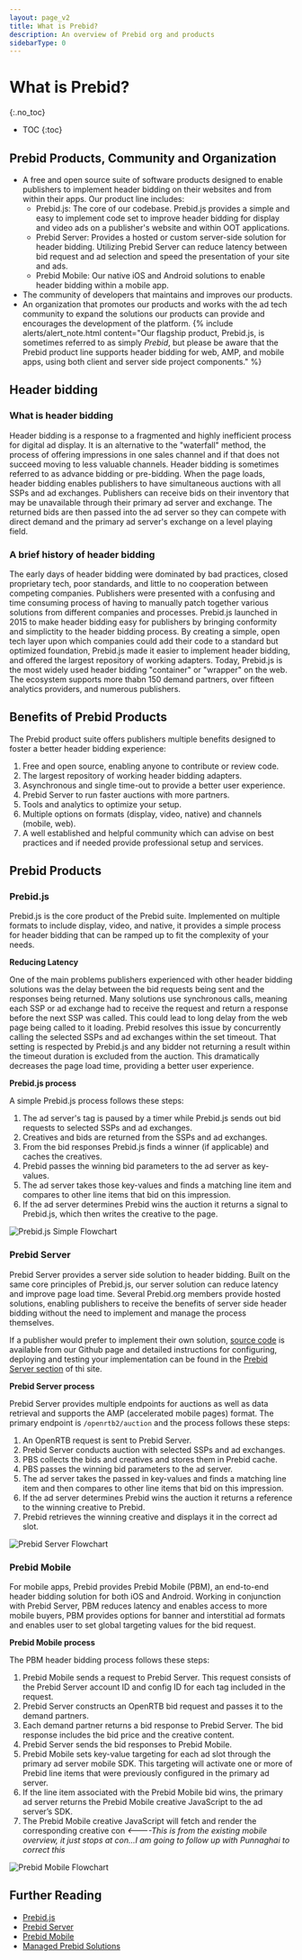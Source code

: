 ```yaml
---
layout: page_v2
title: What is Prebid?
description: An overview of Prebid org and products
sidebarType: 0
---
```

# What is Prebid?
{:.no_toc}

* TOC
{:toc}

## Prebid Products, Community and Organization

- A free and open source suite of software products designed to enable publishers to implement header bidding on their websites and from within their apps. Our product line includes:  
   - Prebid.js: The core of our codebase. Prebid.js provides a simple and easy to implement code set to improve header bidding for display and video ads on a publisher's website and within OOT applications.  
   - Prebid Server: Provides a hosted or custom server-side solution for header bidding. Utilizing Prebid Server can reduce latency between bid request and ad selection and speed the presentation of your site and ads.  
   - Prebid Mobile: Our native iOS and Android solutions to enable header bidding within a mobile app.
- The community of developers that maintains and improves our products.  
- An organization that promotes our products and works with the ad tech community to expand the solutions our products can provide and encourages the development of the platform. 
{% include alerts/alert_note.html content="Our flagship product, Prebid.js, is sometimes referred to as simply *Prebid*, but please be aware that the Prebid product line supports header bidding for web, AMP, and mobile apps, using both client and server side project components." %} 

## Header bidding

### What is header bidding

Header bidding is a response to a fragmented and highly inefficient process for digital ad display. It is an alternative to the "waterfall" method, the process of offering impressions in one sales channel and if that does not succeed moving to less valuable channels. Header bidding is sometimes referred to as advance bidding or pre-bidding. 
When the page loads, header bidding enables publishers to have simultaneous auctions with all SSPs and ad exchanges. Publishers can receive bids on their inventory that may be unavailable through their primary ad server and exchange.
The returned bids are then passed into the ad server so they can compete with direct demand and the primary ad server's exchange on a level playing field.

### A brief history of header bidding

The early days of header bidding were dominated by bad practices, closed proprietary tech, poor standards, and little to no cooperation between competing companies. Publishers were presented with a confusing and time consuming process of having to manually patch together various solutions from different companies and processes.
Prebid.js launched in 2015 to make header bidding easy for publishers by bringing conformity and simplictity to the header bidding process. By creating a simple, open tech layer upon which companies could add their code to a standard but optimized foundation, Prebid.js made it easier to implement header bidding, and offered the largest repository of working adapters.
Today, Prebid.js is the most widely used header bidding "container" or "wrapper" on the web. The ecosystem supports more thabn 150 demand partners, over fifteen analytics providers, and numerous publishers.
## Benefits of Prebid Products

The Prebid product suite offers publishers multiple benefits designed to foster a better header bidding experience:
1. Free and open source, enabling anyone to contribute or review code.
2. The largest repository of working header bidding adapters.
3. Asynchronous and single time-out to provide a better user experience.
4. Prebid Server to run faster auctions with more partners.
5. Tools and analytics to optimize your setup.
6. Multiple options on formats (display, video, native) and channels (mobile, web).
7. A well established and helpful community which can advise on best practices and if needed provide professional setup and services.  

## Prebid Products

### Prebid.js

Prebid.js is the core product of the Prebid suite. Implemented on multiple formats to include display, video, and native, it provides a simple process for header bidding that can be ramped up to fit the complexity of your needs.

**Reducing Latency**

One of the main problems publishers experienced with other header bidding solutions was the delay between the bid requests being sent and the responses being returned. Many solutions use synchronous calls, meaning each SSP or ad exchange had to receive the request and return a response before the next SSP was called. This could lead to long delay from the web page being called to it loading. 
Prebid resolves this issue by concurrently calling the selected SSPs and ad exchanges within the set timeout. That setting is respected by Prebid.js and any bidder not returning a result within the timeout duration is excluded from the auction. This dramatically decreases the page load time, providing a better user experience. 

**Prebid.js process**

 A simple Prebid.js process follows these steps:  
 1. The ad server's tag is paused by a timer while Prebid.js sends out bid requests to selected SSPs and ad exchanges. 
2. Creatives and bids are returned from the SSPs and ad exchanges. 
3. From the bid responses Prebid.js finds a winner (if applicable) and caches the creatives. 
4. Prebid passes the winning bid parameters to the ad server as key-values. 
5. The ad server takes those key-values and finds a matching line item and compares to other line items that bid on this impression. 
6. If the ad server determines Prebid wins the auction it returns a signal to Prebid.js, which then writes the creative to the page.   

![Prebid.js Simple Flowchart](/assets/images/flowcharts/pb-js-simple.png) 

### Prebid Server

Prebid Server provides a server side solution to header bidding. Built on the same core principles of Prebid.js, our server solution can reduce latency and improve page load time.
Several Prebid.org members provide hosted solutions, enabling publishers to receive the benefits of server side header bidding without the need to implement and manage the process themselves. 

If a publisher would prefer to implement their own solution, [source code](https://github.com/prebid/prebid-server) is available from our Github page and detailed instructions for configuring, deploying and testing your implementation can be found in the [Prebid Server section](/prebid-server/prebid-server-overview.html) of thi site.  

**Prebid Server process**

Prebid Server provides multiple endpoints for auctions as well as data retrieval and supports the AMP (accelerated mobile pages) format. The primary endpoint is `/openrtb2/auction` and the process follows these steps: 

1. An OpenRTB request is sent to Prebid Server. 
2. Prebid Server conducts auction with selected SSPs and ad exchanges. 
3. PBS collects the bids and creatives and stores them in Prebid cache. 
4. PBS passes the winning bid parameters to the ad server. 
5. The ad server takes the passed in key-values and finds a matching line item and then compares to  other line items that bid on this impression. 
6. If the ad server determines Prebid wins the auction it returns a reference to the winning creative to Prebid. 
7. Prebid retrieves the winning creative and displays it in the correct ad slot. 

![Prebid Server Flowchart](/assets/images/flowcharts/pb-server-display.png) 

### Prebid Mobile

For mobile apps, Prebid provides Prebid Mobile (PBM), an end-to-end header bidding solution for both iOS and Android. Working in conjunction with Prebid Server, PBM reduces latency and enables access to more mobile buyers, 
PBM provides options for banner and interstitial ad formats and enables user to set global targeting values for the bid request. 

**Prebid Mobile process**

The PBM header bidding process follows these steps: 

1. Prebid Mobile sends a request to Prebid Server. This request consists of the Prebid Server account ID and config ID for each tag included in the request.
2. Prebid Server constructs an OpenRTB bid request and passes it to the demand partners.
3. Each demand partner returns a bid response to Prebid Server. The bid response includes the bid price and the creative content.
4. Prebid Server sends the bid responses to Prebid Mobile.
5. Prebid Mobile sets key-value targeting for each ad slot through the primary ad server mobile SDK. This targeting will activate one or more of Prebid line items that were previously configured in the primary ad server.
6. If the line item associated with the Prebid Mobile bid wins, the primary ad server returns the Prebid Mobile creative JavaScript to the ad server’s SDK.
7. The Prebid Mobile creative JavaScript will fetch and render the corresponding creative con *<----This is from the existing mobile overview, it just stops at con...I am going to follow up with Punnaghai to correct this*

![Prebid Mobile Flowchart](/assets/images/flowcharts/pb-mobile.png) 

## Further Reading
+ [Prebid.js]({{site.baseurl}}/prebid/prebidjs.html)
+ [Prebid Server]({{site.baseurl}}/dev-docs/get-started-with-prebid-server.html)
+ [Prebid Mobile]({{site.baseurl}}/prebid-mobile/prebid-mobile.html)
+ [Managed Prebid Solutions](/prebid/managed.html)